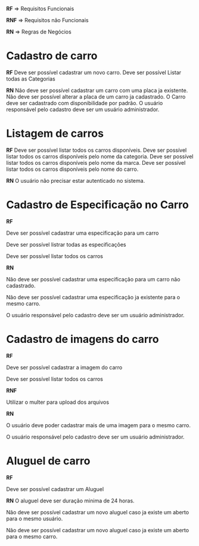 **RF** => Requisitos Funcionais 

**RNF** => Requisitos não Funcionais

**RN** => Regras de Negócios

# Cadastro de carro

**RF**
Deve ser possível cadastrar um novo carro.
Deve ser possível Listar todas as Categorias

**RN**
Não deve ser possível cadastrar um carro com uma placa ja existente.
Não deve ser possível alterar a placa de um carro ja cadastrado.
O Carro deve ser cadastrado com disponibilidade por padrão.
O usuário responsável pelo cadastro deve ser um usuário administrador.


# Listagem de carros

**RF**
Deve ser possível listar todos os carros disponíveis.
Deve ser possível listar todos os carros disponíveis pelo nome da categoria.
Deve ser possível listar todos os carros disponíveis pelo nome da marca.
Deve ser possível listar todos os carros disponíveis pelo nome do carro.

**RN**
O usuário não precisar estar autenticado no sistema.

# Cadastro de Especificação no Carro

**RF**

Deve ser possível cadastrar uma especificação para um carro

Deve ser possível listrar todas as especificações

Deve ser possível listar todos os carros

**RN**

Não deve ser possível cadastrar uma especificação para um carro não cadastrado.

Não deve ser possível cadastrar uma especificação ja existente para o mesmo carro.

O usuário responsável pelo cadastro deve ser um usuário administrador.

# Cadastro de imagens do carro

**RF**

Deve ser possível cadastrar a imagem do carro

Deve ser possível listar todos os carros

**RNF**

Utilizar o multer para upload dos arquivos

**RN**

O usuário deve poder cadastrar mais de uma imagem para o mesmo carro.

O usuário responsável pelo cadastro deve ser um usuário administrador.


# Aluguel de carro

**RF**

Deve ser possível cadastrar um Aluguel

**RN**
O aluguel deve ser duração minima de 24 horas.

Não deve ser possível cadastrar um novo aluguel caso ja existe um aberto para o mesmo usuário.

Não deve ser possível cadastrar um novo aluguel caso ja existe um aberto para o mesmo carro.